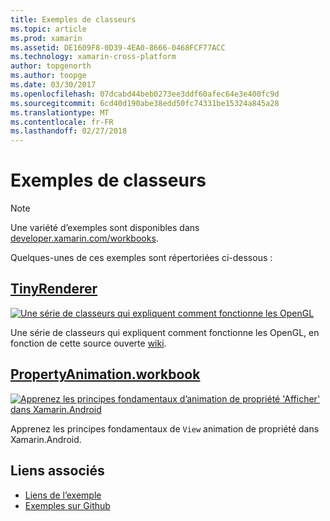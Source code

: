 ```yaml
---
title: Exemples de classeurs
ms.topic: article
ms.prod: xamarin
ms.assetid: DE1609F8-0D39-4EA0-8666-0468FCF77ACC
ms.technology: xamarin-cross-platform
author: topgenorth
ms.author: toopge
ms.date: 03/30/2017
ms.openlocfilehash: 07dcabd44beb0273ee3ddf60afec64e3e400fc9d
ms.sourcegitcommit: 6cd40d190abe38edd50fc74331be15324a845a28
ms.translationtype: MT
ms.contentlocale: fr-FR
ms.lasthandoff: 02/27/2018
---
```

# <a name="sample-workbooks"></a>Exemples de classeurs

> [!NOTE]
> Une variété d’exemples sont disponibles dans [developer.xamarin.com/workbooks](https://developer.xamarin.com/workbooks/).

Quelques-unes de ces exemples sont répertoriées ci-dessous :

## <a name="tinyrenderertinyrenderermd"></a>[TinyRenderer](tinyrenderer.md)

[![](images/tinyrenderer-sml.png "Une série de classeurs qui expliquent comment fonctionne les OpenGL")](images/tinyrenderer-sml-orig.png)

Une série de classeurs qui expliquent comment fonctionne les OpenGL, en fonction de cette source ouverte [wiki](https://github.com/ssloy/tinyrenderer/wiki/).

[](tinyrenderer.md)




## <a name="propertyanimationworkbookhttpsdeveloperxamarincomworkbooksandroiduser-interfacepropertyanimationworkbook"></a>[PropertyAnimation.workbook](https://developer.xamarin.com/workbooks/android/user-interface/PropertyAnimation.workbook)

[![](images/android-property-view-sml.png "Apprenez les principes fondamentaux d’animation de propriété 'Afficher' dans Xamarin.Android")](images/android-property-view.png)

Apprenez les principes fondamentaux de `View` animation de propriété dans Xamarin.Android.


<!--[![](images/skia0-sml.png "Android")](images/skia0.png)

SkiaSharp provides a powerful C# API for doing 2D graphics. See how to use Skia to draw in your apps.-->


## <a name="related-links"></a>Liens associés

- [Liens de l’exemple](https://developer.xamarin.com/workbooks)
- [Exemples sur Github](https://github.com/xamarin/workbooks)
